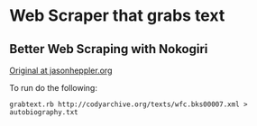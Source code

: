 # Web Scraper that grabs text
## Better Web Scraping with Nokogiri

[Original at jasonheppler.org](http://jasonheppler.org/2012/10/12/better-web-scraping-with-nokogiri/)


To run do the following:
```
grabtext.rb http://codyarchive.org/texts/wfc.bks00007.xml > autobiography.txt
```
